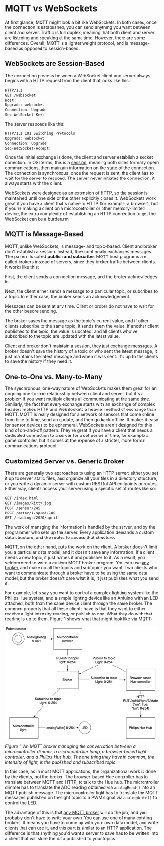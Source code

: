 # MQTT vs WebSockets

At first glance, MQTT might look a bit like WebSockets. In both cases, once the connection is established, you can send anything you want between client and server. Traffic is full duplex, meaning that both client and server are listening and speaking at the same time. However, there are some differences. Overall, MQTT is a lighter weight protocol, and is message-based as opposed to session-based.

## WebSockets are Session-Based
The connection process between a WebSocket client and server always begins with a HTTP request from the client that looks like this:

````
HTTP/1.1
GET /websocket
Host:
Upgrade: websocket
Connection: Upgrade
Sec-WebSocket-Key: 
````

The server responds like this:

````
HTTP/1.1 101 Switching Protocols
Upgrade: websocket
Connection: Upgrade
Sec-WebSocket-Accept:
````

Once the initial exchange is done, the client and server establish a socket conection. In OSI terms, this is a [session](https://en.wikipedia.org/wiki/Session_layer), meaning both sides formally opem communications, then maintain information on the state of the connection. The connection is synchronous: once the request is sent, the client has to wait for the server to respond. The server never initiates the connection, it always starts with the client. 

WebSockets were designed as an extension of HTTP, so the session is maintained until one side or the other explicitly closes it. WebSockets work great if you have a client that's native to HTTP (for example, a browser), but if you're making a client on a microcontroller or other memory-limited device, the extra complexity of establishing an HTTP connection to get the WebSocket can be a burden.rm 

## MQTT is Message-Based

MQTT, unlike WebSockets, is message- and topic-based. Client and broker don't establish a session. Instead, they continually exchanges messages. The pattern is called **publish and subscribe**. MQTT host programs are called brokers instead of servers, since they broker traffic between clients. It works like this:

First, the client sends a connection message, and the broker acknowledges it.  

Next, the client either sends a message to a particular topic, or subcribes to a topic. In either case, the broker sends an acknowledgement. 

Messages can be sent at any time. Client or broker do not have to wait for the other besore sending. 

The broker saves the message as the topic's current value, and if other clients subscribe to the same topic, it sends them the value. If another client publishes to the topic, the value is updated, and all clients who've subscribed to the topic are updated with the latest value. 

Client and broker don't maintain a session, they just exchange messages. A broker doesn't save the history of a topic or who sent the latest message, it just maintains the latest message and when it was sent. It's up to the clients to save the history if they need it.  

## One-to-One vs. Many-to-Many

The synchronous, one-way nature of WebSockets makes them great for an ongoing one-to-one relationship between client and server, but it's a problem if you want multiple clients all communicating at the same time.  Similarly, the fact that every exchange starts with an exchange of complex headers makes HTTP and WebSockets a heavier method of exchange than MQTT. MQTT is really designed for a network of sensors that come online from time to time, send an update, and then go back offline. It makes it easy for sensor devices to be ephemeral. WebSockets aren't designed for this kind of on-and-off pattern. They're great if you have a client that needs a dedicated connection to a server for a set period of time, for example a game controller, but it comes at the expense of a stricter, more formal communications protocol.

## Customized Server vs. Generic Broker

There are generally two approaches to using an HTTP server: either you set it up to server static files, and organize all your files in a directory structure, or you write a dynamic server with custom RESTful API endpoints or routes. Either way, clients access your server using a specific set of routes like so: 

````
GET /index.html
GET /images/kitty.jpg
POST /sensor/245
POST /motor/1/speed/100
GET /readings/2020/april
````

The work of managing the information is handled by the server, and by the programmer who sets up the server. Every application demands a custom data structure, and the routes to access that structure. 

MQTT, on the other hand, puts the work on the client. A broker doesn't limit you a particular data model, and it doesn't save any information. If a client needs  a new topic, it just names it and publishes to it. As a result, you seldom need to write a custom MQTT broker program. You can use [any broker](https://tigoe.github.io/mqtt-examples/#mqtt-brokers), and make up all the topics and subtopics you want. Two clients who want to communicate through a broker have to be using the same data model, but the broker doesn't care what it is, it just publishes what you send it. 

For example, let's say you want to control a complex lighting system like the Philips Hue system, and a simple lighting device like an Arduino with an LED attached, both from the same device client through the same broker. The common property that all these clients have is that they want to either receive a light intensity reading, or publish to one. What they do with that reading is up to them.  Figure 1 shows what that might look like via MQTT:

![Diagram of an MQTT broker as described above, managing the conversation between a microcontroller dimmer, a microcontroller lamp, a browser-based light controller, and a Philips Hue hub](img/light-broker.png)

_Figure 1. An MQTT broker  managing the conversation between a microcontroller dimmer, a microcontroller lamp, a browser-based light controller, and a Philips Hue hub. The one thing they have in common, the intensity of light, is the published and subscribed topic._

In this case, as in most MQTT applications, the organizational work is done by the clients, not the broker. The browser-based Hue controller has to translate between MQTT and HTTP, to talk to the Hue hub. The microntroller dimmer has to translate the ADC reading obtained via `analogRead()` into an MQTT publish message. The microcontroller light has to translate the MQTT messages published on the light topic to a PWM signal via `analogWrite()` to control the LED.

The advantage of this is that [any MQTT broker](https://tigoe.github.io/mqtt-examples/#mqtt-brokers) will do the job, and you probably don't have to write your own. You can use one of many existing brokers. It means you have to come up with your own data model, and write clients that can use it, and this part is similar to an HTTP application. The difference is that anything you'd want a server to save has to be written into a client that will store the data published to your topics.